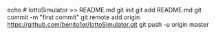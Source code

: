 echo # lottoSimulator >> README.md
git init
git add README.md
git commit -m "first commit"
git remote add origin https://github.com/benito1er/lottoSimulator.git
git push -u origin master
